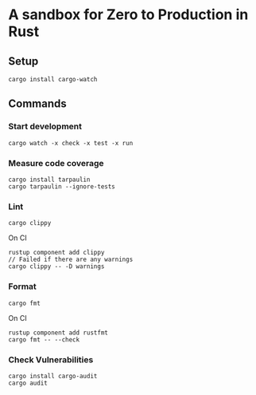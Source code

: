 # A sandbox for Zero to Production in Rust

## Setup

```
cargo install cargo-watch
```

## Commands

### Start development

```
cargo watch -x check -x test -x run
```

### Measure code coverage

```
cargo install tarpaulin
cargo tarpaulin --ignore-tests
```

### Lint

```
cargo clippy
```

On CI

```
rustup component add clippy
// Failed if there are any warnings
cargo clippy -- -D warnings
```

### Format

```
cargo fmt
```

On CI

```
rustup component add rustfmt
cargo fmt -- --check
```

### Check Vulnerabilities

```
cargo install cargo-audit
cargo audit
```
